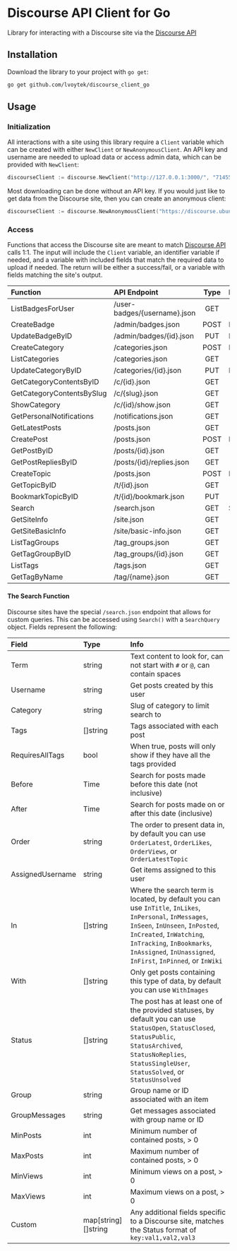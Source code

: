 # Discourse API Client for Go
Library for interacting with a Discourse site via the [Discourse API](https://docs.discourse.org/)

## Installation
Download the library to your project with `go get`:

```bash
go get github.com/lvoytek/discourse_client_go
```
## Usage
### Initialization
All interactions with a site using this library require a `Client` variable which can be created with either `NewClient` or `NewAnonymousClient`. An API key and username are needed to upload data or access admin data, which can be provided with `NewClient`:

```go
discourseClient := discourse.NewClient("http://127.0.0.1:3000/", "714552c...", "system")
```
Most downloading can be done without an API key. If you would just like to get data from the Discourse site, then you can create an anonymous client:

```go
discourseClient := discourse.NewAnonymousClient("https://discourse.ubuntu.com")
```
### Access

Functions that access the Discourse site are meant to match [Discourse API](https://docs.discourse.org/) calls 1:1. The input will include the `Client` variable, an identifier variable if needed, and a variable with included fields that match the required data to upload if needed. The return will be either a success/fail, or a variable with fields matching the site's output.

| Function | API Endpoint | Type | Input Body | Output Body |
| :------- | :----------- | :--: | :---- | :----- |
| ListBadgesForUser | /user-badges/{username}.json | GET || ListBadgesForUserResponse |
| CreateBadge | /admin/badges.json | POST | Badge | UpdatedBadgeData |
| UpdateBadgeByID | /admin/badges/{id}.json | PUT | Badge | UpdatedBadgeData |
| CreateCategory | /categories.json | POST | NewCategory | ShowCategoryResponse |
| ListCategories | /categories.json | GET || ListCategoriesResponse |
| UpdateCategoryByID | /categories/{id}.json | PUT | NewCategory | ShowCategoryResponse |
| GetCategoryContentsByID | /c/{id}.json | GET || CategoryContents |
| GetCategoryContentsBySlug | /c/{slug}.json | GET || CategoryContents |
| ShowCategory | /c/{id}/show.json | GET || ShowCategoryResponse |
| GetPersonalNotifications | /notifications.json | GET || GetNotificationsResponse |
| GetLatestPosts | /posts.json | GET || GetLatestPostsResponse |
| CreatePost | /posts.json | POST | NewPost | PostData |
| GetPostByID | /posts/{id}.json | GET || PostData |
| GetPostRepliesByID | /posts/{id}/replies.json | GET || []PostData |
| CreateTopic | /posts.json | POST | NewPost | PostData |
| GetTopicByID | /t/{id}.json | GET || TopicData |
| BookmarkTopicByID | /t/{id}/bookmark.json | PUT |||
| Search | /search.json | GET | See [Below](#the-search-function) | SearchResult |
| GetSiteInfo | /site.json | GET || SiteInfo |
| GetSiteBasicInfo | /site/basic-info.json | GET || SiteBasicInfo |
| ListTagGroups | /tag_groups.json | GET || ListTagGroupsResponse |
| GetTagGroupByID | /tag_groups/{id}.json | GET || TagGroup |
| ListTags | /tags.json | GET || ListTagsResponse |
| GetTagByName | /tag/{name}.json | GET || TagData |

#### The Search Function
Discourse sites have the special `/search.json` endpoint that allows for custom queries. This can be accessed using `Search()` with a `SearchQuery` object. Fields represent the following:

| Field | Type | Info |
| :---- | :--- | :---------- |
| Term | string | Text content to look for, can not start with `#` or `@`, can contain spaces |
| Username | string | Get posts created by this user |
| Category | string | Slug of category to limit search to |
| Tags | []string | Tags associated with each post |
| RequiresAllTags | bool | When true, posts will only show if they have all the tags provided
| Before | Time | Search for posts made before this date (not inclusive) |
| After | Time | Search for posts made on or after this date (inclusive) |
| Order | string | The order to present data in, by default you can use `OrderLatest`, `OrderLikes`, `OrderViews`, or `OrderLatestTopic` |
| AssignedUsername | string | Get items assigned to this user |
| In | []string | Where the search term is located, by default you can use `InTitle`, `InLikes`, `InPersonal`, `InMessages`, `InSeen`, `InUnseen`, `InPosted`, `InCreated`, `InWatching`, `InTracking`, `InBookmarks`, `InAssigned`, `InUnassigned`, `InFirst`, `InPinned`, or `InWiki` |
| With | []string | Only get posts containing this type of data, by default you can use `WithImages` |
| Status | []string | The post has at least one of the provided statuses, by default you can use `StatusOpen`, `StatusClosed`, `StatusPublic`, `StatusArchived`, `StatusNoReplies`, `StatusSingleUser`, `StatusSolved`,	or `StatusUnsolved` |
| Group | string | Group name or ID associated with an item |
| GroupMessages | string | Get messages associated with group name or ID |
| MinPosts | int | Minimum number of contained posts, > 0 |
| MaxPosts | int | Maximum number of contained posts, > 0 |
| MinViews | int | Minimum views on a post, > 0 |
| MaxViews | int | Maximum views on a post, > 0 |
| Custom | map[string][]string | Any additional fields specific to a Discourse site, matches the Status format of `key:val1,val2,val3` |
